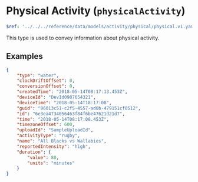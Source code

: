 <!-- omit in toc -->
# Physical Activity (`physicalActivity`)

```yaml json_schema
$ref: '../../../reference/data/models/activity/physical/physical.v1.yaml'
```

This type is used to convey information about physical activity.

## Examples

```json title="Example (physical activity)" lineNumbers=true
{
    "type": "water",
    "clockDriftOffset": 0,
    "conversionOffset": 0,
    "createdTime": "2018-05-14T08:17:13.453Z",
    "deviceId": "DevId0987654321",
    "deviceTime": "2018-05-14T18:17:08",
    "guid": "96013c51-c2f5-4557-ad0b-479151cf0512",
    "id": "6e3ea4734056463f84f6be47621d21d7",
    "time": "2018-05-14T08:17:08.453Z",
    "timezoneOffset": 600,
    "uploadId": "SampleUploadId",
    "activityType": "rugby",
    "name": "All Blacks vs Wallabies",
    "reportedIntensity": "high",
    "duration": {
        "value": 80,
        "units": "minutes"
    }
}
```
